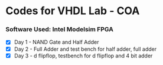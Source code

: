 # Codes for VHDL Lab - COA
### Software Used: Intel Modelsim FPGA
- [X] Day 1 - NAND Gate and Half Adder 
- [X] Day 2 - Full Adder and test bench for half adder, full adder
- [X] Day 3 - d flipflop, testbench for d flipflop and 4 bit adder
